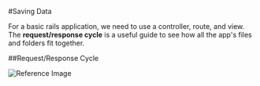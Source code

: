 #Saving Data

For a basic rails application, we need to use a controller, route, and view. The **request/response cycle** is a useful
guide to see how all the app's files and folders fit together.

##Request/Response Cycle

![Reference Image](https://s3.amazonaws.com/codecademy-content/projects/3/request-response-cycle-static.svg)

